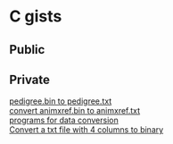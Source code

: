 # C gists

## Public


## Private

[pedigree.bin to pedigree.txt](https://gist.github.com/eaa4f590fdc0f2d5125e2b65a634a67c)   
[convert animxref.bin to animxref.txt](https://gist.github.com/0d5cc0fc0727056451a3ec02941e18e0)   
[programs for data conversion](https://gist.github.com/d3cd0420d6416f2e43e5ba61f776304f)   
[Convert a txt file with 4 columns to binary](https://gist.github.com/c52f312310061e2c23ccf73a443b98a4)   
